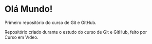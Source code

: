 # Olá Mundo!

 Primeiro repositório do curso de Git e GitHub.

Reposítório criado durante o estudo do curso de Git e GitHub, feito por Curso em Vídeo.